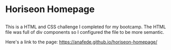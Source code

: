 # Horiseon Homepage

##
This is a HTML and CSS challenge I completed for my bootcamp. The HTML file was full of div components so I configured the file to be more semantic. 

Here's a link to the page: https://anafede.github.io/horiseon-homepage/
